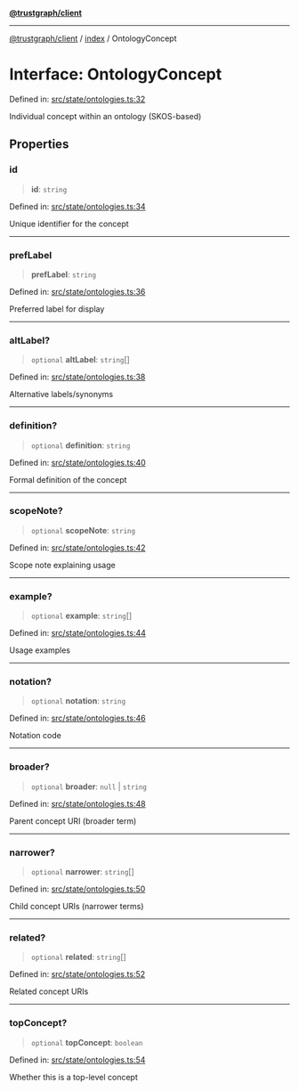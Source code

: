 [**@trustgraph/client**](../../README.md)

***

[@trustgraph/client](../../README.md) / [index](../README.md) / OntologyConcept

# Interface: OntologyConcept

Defined in: [src/state/ontologies.ts:32](https://github.com/trustgraph-ai/trustgraph-ts-client/blob/92e187771a25b959c85a4f966bb97eb5d407310b/src/state/ontologies.ts#L32)

Individual concept within an ontology (SKOS-based)

## Properties

### id

> **id**: `string`

Defined in: [src/state/ontologies.ts:34](https://github.com/trustgraph-ai/trustgraph-ts-client/blob/92e187771a25b959c85a4f966bb97eb5d407310b/src/state/ontologies.ts#L34)

Unique identifier for the concept

***

### prefLabel

> **prefLabel**: `string`

Defined in: [src/state/ontologies.ts:36](https://github.com/trustgraph-ai/trustgraph-ts-client/blob/92e187771a25b959c85a4f966bb97eb5d407310b/src/state/ontologies.ts#L36)

Preferred label for display

***

### altLabel?

> `optional` **altLabel**: `string`[]

Defined in: [src/state/ontologies.ts:38](https://github.com/trustgraph-ai/trustgraph-ts-client/blob/92e187771a25b959c85a4f966bb97eb5d407310b/src/state/ontologies.ts#L38)

Alternative labels/synonyms

***

### definition?

> `optional` **definition**: `string`

Defined in: [src/state/ontologies.ts:40](https://github.com/trustgraph-ai/trustgraph-ts-client/blob/92e187771a25b959c85a4f966bb97eb5d407310b/src/state/ontologies.ts#L40)

Formal definition of the concept

***

### scopeNote?

> `optional` **scopeNote**: `string`

Defined in: [src/state/ontologies.ts:42](https://github.com/trustgraph-ai/trustgraph-ts-client/blob/92e187771a25b959c85a4f966bb97eb5d407310b/src/state/ontologies.ts#L42)

Scope note explaining usage

***

### example?

> `optional` **example**: `string`[]

Defined in: [src/state/ontologies.ts:44](https://github.com/trustgraph-ai/trustgraph-ts-client/blob/92e187771a25b959c85a4f966bb97eb5d407310b/src/state/ontologies.ts#L44)

Usage examples

***

### notation?

> `optional` **notation**: `string`

Defined in: [src/state/ontologies.ts:46](https://github.com/trustgraph-ai/trustgraph-ts-client/blob/92e187771a25b959c85a4f966bb97eb5d407310b/src/state/ontologies.ts#L46)

Notation code

***

### broader?

> `optional` **broader**: `null` \| `string`

Defined in: [src/state/ontologies.ts:48](https://github.com/trustgraph-ai/trustgraph-ts-client/blob/92e187771a25b959c85a4f966bb97eb5d407310b/src/state/ontologies.ts#L48)

Parent concept URI (broader term)

***

### narrower?

> `optional` **narrower**: `string`[]

Defined in: [src/state/ontologies.ts:50](https://github.com/trustgraph-ai/trustgraph-ts-client/blob/92e187771a25b959c85a4f966bb97eb5d407310b/src/state/ontologies.ts#L50)

Child concept URIs (narrower terms)

***

### related?

> `optional` **related**: `string`[]

Defined in: [src/state/ontologies.ts:52](https://github.com/trustgraph-ai/trustgraph-ts-client/blob/92e187771a25b959c85a4f966bb97eb5d407310b/src/state/ontologies.ts#L52)

Related concept URIs

***

### topConcept?

> `optional` **topConcept**: `boolean`

Defined in: [src/state/ontologies.ts:54](https://github.com/trustgraph-ai/trustgraph-ts-client/blob/92e187771a25b959c85a4f966bb97eb5d407310b/src/state/ontologies.ts#L54)

Whether this is a top-level concept
